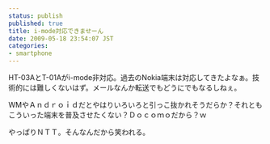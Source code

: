 ```yaml
---
status: publish
published: true
title: i-mode対応できませーん
date: 2009-05-18 23:54:07 JST
categories:
- smartphone
---
```

HT-03AとT-01Aがi-mode非対応。過去のNokia端末は対応してきたよなぁ。技術的には難しくないはず。メールなんか転送でもどうにでもなるしねぇ。

WMやＡｎｄｒｏｉｄだとやはりいろいろと引っこ抜かれそうだらか？それともこういった端末を普及させたくない？Ｄｏｃｏｍｏだから？ｗ

やっぱりＮＴＴ。そんなんだから笑われる。
